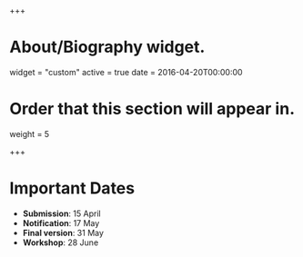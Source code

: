 +++
# About/Biography widget.
widget = "custom"
active = true
date = 2016-04-20T00:00:00

# Order that this section will appear in.
weight = 5

+++

# Important Dates
- **Submission**: 15 April
- **Notification**: 17 May
- **Final version**: 31 May
- **Workshop**: 28 June
